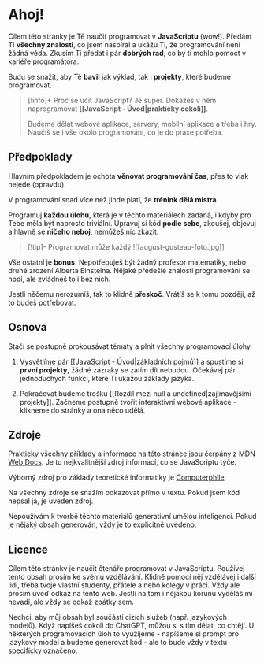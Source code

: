 # Ahoj!

Cílem této stránky je Tě naučit programovat v **JavaScriptu** (wow!). Předám Ti **všechny znalosti**, co jsem nasbíral a ukážu Ti, že programování není žádná věda. Zkusím Ti předat i pár **dobrých rad**, co by ti mohlo pomoct v kariéře programátora.

Budu se snažit, aby Tě **bavil** jak výklad, tak i **projekty**, které budeme programovat.

> [!info]+ Proč se učit JavaScript?
> Je super. Dokážeš v něm naprogramovat **[[JavaScript - Úvod|prakticky cokoli]]**. 
> 
> Budeme dělat webové aplikace, servery, mobilní aplikace a třeba i hry. Naučíš se i vše okolo programování, co je do praxe potřeba.
## Předpoklady
Hlavním předpokladem je ochota **věnovat programování čas**, přes to vlak nejede (opravdu). 

V programování snad více než jinde platí, že **trénink dělá mistra**. 

Programuj **každou úlohu**, která je v těchto materiálech zadaná, i kdyby pro Tebe měla být naprosto triviální. Upravuj si kód **podle sebe**, zkoušej, objevuj a hlavně se **ničeho neboj**, nemůžeš nic zkazit.

> [!tip]- Programovat může každý
> ![[august-gusteau-foto.jpg]]

Vše ostatní je **bonus**. Nepotřebuješ být žádný profesor matematiky, nebo druhé zrození Alberta Einsteina. Nějaké předešlé znalosti programování se hodí, ale zvládneš to i bez nich.

Jestli něčemu nerozumíš, tak to klidně **přeskoč**. Vrátíš se k tomu později, až to budeš potřebovat.
## Osnova

Stačí se postupně prokousávat tématy a plnit všechny programovací úlohy.

1. Vysvětlíme pár [[JavaScript - Úvod|základních pojmů]] a spustíme si **první projekty**, žádné zázraky se zatím dít nebudou. Očekávej pár jednoduchých funkcí, které Ti ukážou základy jazyka. 
   
2. Pokračovat budeme trošku [[Rozdíl mezi null a undefined|zajímavějšími projekty]]. Začneme postupně tvořit interaktivní webové aplikace - klikneme do stránky a ona něco udělá.

## Zdroje
Prakticky všechny příklady a informace na této stránce jsou čerpány z [MDN Web Docs](https://developer.mozilla.org/en-US/docs/Web/JavaScript). Je to nejkvalitnější zdroj informací, co se JavaScriptu týče.

Výborný zdroj pro základy teoretické informatiky je [Computerphile](https://www.youtube.com/@Computerphile).

Na všechny zdroje se snažím odkazovat přímo v textu. Pokud jsem kód nepsal já, je uveden zdroj.

Nepoužívám k tvorbě těchto materiálů generativní umělou inteligenci. Pokud je nějaký obsah generován, vždy je to explicitně uvedeno.

## Licence
Cílem této stránky je naučit čtenáře programovat v JavaScriptu. Používej tento obsah prosím ke svému vzdělávání. Klidně pomocí něj vzdělávej i další lidi, třeba tvoje vlastní studenty, přátele a nebo kolegy v práci. Vždy ale prosím uveď odkaz na tento web. Jestli na tom i nějakou korunu vyděláš mi nevadí, ale vždy se odkaž zpátky sem.

Nechci, aby můj obsah byl součástí cizích služeb (např. jazykových modelů). Když napíšeš cokoli do ChatGPT, můžou si s tím dělat, co chtějí. U některých programovacích úloh to využijeme - napíšeme si prompt pro jazykový model a budeme generovat kód - ale to bude vždy v textu specificky označeno.
